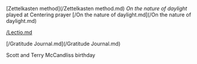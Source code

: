 [Zettelkasten method](/Zettelkasten method.md)
*On the nature of daylight* played at Centering prayer [/On the nature of daylight.md](/On the nature of daylight.md)

[/Lectio.md](/Lectio.md)

[/Gratitude Journal.md](/Gratitude Journal.md)

Scott and Terry McCandliss birthday
